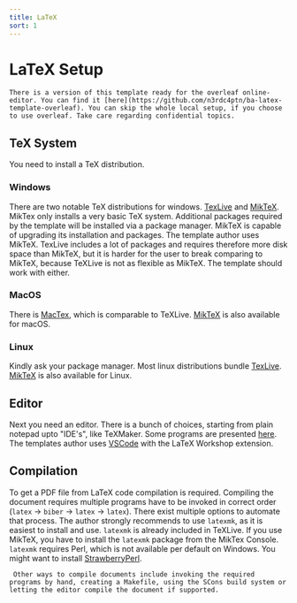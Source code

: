 ```yaml
---
title: LaTeX
sort: 1
---
```

# LaTeX Setup

```tip
There is a version of this template ready for the overleaf online-editor. You can find it [here](https://github.com/n3rdc4ptn/ba-latex-template-overleaf). You can skip the whole local setup, if you choose to use overleaf. Take care regarding confidential topics.
```

## TeX System

You need to install a TeX distribution.

### Windows

There are two notable TeX distributions for windows.
[TexLive](https://www.tug.org/texlive/acquire-netinstall.html) and [MikTeX](https://miktex.org/download).
MikTex only installs a very basic TeX system.
Additional packages required by the template will be installed via a package manager.
MikTeX is capable of upgrading its installation and packages.
The template author uses MikTeX.
TexLive includes a lot of packages and requires therefore more disk space than MikTeX, but it is harder for the user to break comparing to MikTeX, because TeXLive is not as flexible as MikTeX.
The template should work with either.

### MacOS

There is [MacTex](https://tug.org/mactex/), which is comparable to TeXLive.
[MikTeX](https://miktex.org/download) is also available for macOS.

### Linux

Kindly ask your package manager.
Most linux distributions bundle [TexLive](https://www.tug.org/texlive/acquire-netinstall.html).
[MikTeX](https://miktex.org/download) is also available for Linux.

## Editor

Next you need an editor.
There is a bunch of choices, starting from plain notepad upto "IDE's", like TeXMaker.
Some programs are presented [here](https://beebom.com/best-latex-editors/).
The templates author uses [VSCode](https://code.visualstudio.com/) with the LaTeX Workshop extension.

## Compilation

To get a PDF file from LaTeX code compilation is required.
Compiling the document requires multiple programs have to be invoked in correct order (`latex` -> `biber` -> `latex` -> `latex`).
There exist multiple options to automate that process.
The author strongly recommends to use `latexmk`, as it is easiest to install and use. `latexmk` is already included in TeXLive.
If you use MikTeX, you have to install the `latexmk` package from the MikTex Console. `latexmk` requires Perl, which is not available per default on Windows.
You might want to install [StrawberryPerl](http://strawberryperl.com/).

```note
 Other ways to compile documents include invoking the required programs by hand, creating a Makefile, using the SCons build system or letting the editor compile the document if supported.
```
